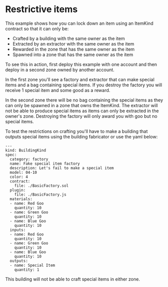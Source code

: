 # Restrictive items

This example shows how you can lock down an item using an ItemKind contract so that it can only be:

-   Crafted by a building with the same owner as the item
-   Extracted by an extractor with the same owner as the item
-   Rewarded in the zone that has the same owner as the item
-   Spawned into a zone that has the same owner as the item

To see this in action, first deploy this example with one account and then deploy in a second zone owned by another account.

In the first zone you'll see a factory and extractor that can make special items and a bag containing special items. If you destroy the factory you will receive 1 special item and some good as a reward.

In the second zone there will be no bag containing the special items as they can only be spawned in a zone that owns the ItemKind. The extractor will not be able to produce special items as items can only be extracted in the owner's zone. Destroying the factory will only award you with goo but no special items.

To test the restrictions on crafting you'll have to make a building that outputs special items using the building fabricator or use the yaml below:

```
---
kind: BuildingKind
spec:
  category: factory
  name: Fake special item factory
  description: Let's fail to make a special item
  model: 04-10
  color: 4
  contract:
    file: ./BasicFactory.sol
  plugin:
    file: ./BasicFactory.js
  materials:
  - name: Red Goo
    quantity: 10
  - name: Green Goo
    quantity: 10
  - name: Blue Goo
    quantity: 10
  inputs:
  - name: Red Goo
    quantity: 10
  - name: Green Goo
    quantity: 10
  - name: Blue Goo
    quantity: 10
  outputs:
  - name: Special Item
    quantity: 1

```

This building will not be able to craft special items in either zone.
